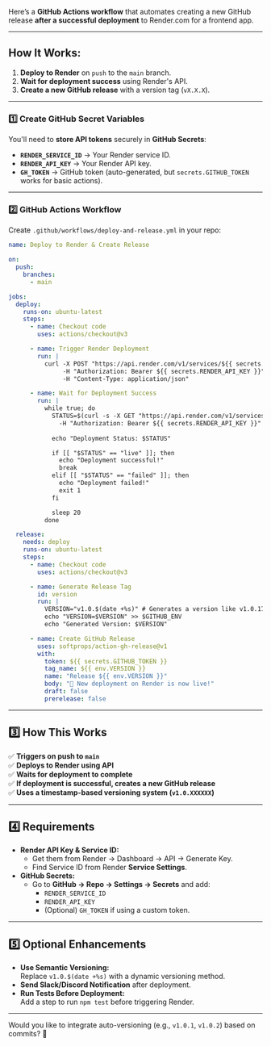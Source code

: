Here’s a **GitHub Actions workflow** that automates creating a new GitHub release **after a successful deployment** to Render.com for a frontend app.

---

## **How It Works:**
1. **Deploy to Render** on `push` to the `main` branch.
2. **Wait for deployment success** using Render's API.
3. **Create a new GitHub release** with a version tag (`vX.X.X`).

---

### **1️⃣ Create GitHub Secret Variables**
You'll need to **store API tokens** securely in **GitHub Secrets**:
- **`RENDER_SERVICE_ID`** → Your Render service ID.
- **`RENDER_API_KEY`** → Your Render API key.
- **`GH_TOKEN`** → GitHub token (auto-generated, but `secrets.GITHUB_TOKEN` works for basic actions).

---

### **2️⃣ GitHub Actions Workflow**
Create `.github/workflows/deploy-and-release.yml` in your repo:

```yaml
name: Deploy to Render & Create Release

on:
  push:
    branches:
      - main

jobs:
  deploy:
    runs-on: ubuntu-latest
    steps:
      - name: Checkout code
        uses: actions/checkout@v3

      - name: Trigger Render Deployment
        run: |
          curl -X POST "https://api.render.com/v1/services/${{ secrets.RENDER_SERVICE_ID }}/deploys" \
               -H "Authorization: Bearer ${{ secrets.RENDER_API_KEY }}" \
               -H "Content-Type: application/json"

      - name: Wait for Deployment Success
        run: |
          while true; do
            STATUS=$(curl -s -X GET "https://api.render.com/v1/services/${{ secrets.RENDER_SERVICE_ID }}/deploys" \
              -H "Authorization: Bearer ${{ secrets.RENDER_API_KEY }}" | jq -r '.[0].status')
            
            echo "Deployment Status: $STATUS"

            if [[ "$STATUS" == "live" ]]; then
              echo "Deployment successful!"
              break
            elif [[ "$STATUS" == "failed" ]]; then
              echo "Deployment failed!"
              exit 1
            fi

            sleep 20
          done

  release:
    needs: deploy
    runs-on: ubuntu-latest
    steps:
      - name: Checkout code
        uses: actions/checkout@v3

      - name: Generate Release Tag
        id: version
        run: |
          VERSION="v1.0.$(date +%s)" # Generates a version like v1.0.1708781222
          echo "VERSION=$VERSION" >> $GITHUB_ENV
          echo "Generated Version: $VERSION"

      - name: Create GitHub Release
        uses: softprops/action-gh-release@v1
        with:
          token: ${{ secrets.GITHUB_TOKEN }}
          tag_name: ${{ env.VERSION }}
          name: "Release ${{ env.VERSION }}"
          body: "🚀 New deployment on Render is now live!"
          draft: false
          prerelease: false
```

---

## **3️⃣ How This Works**
✅ **Triggers on push to `main`**  
✅ **Deploys to Render using API**  
✅ **Waits for deployment to complete**  
✅ **If deployment is successful, creates a new GitHub release**  
✅ **Uses a timestamp-based versioning system (`v1.0.XXXXXX`)**  

---

## **4️⃣ Requirements**
- **Render API Key & Service ID:**  
  - Get them from Render → Dashboard → API → Generate Key.
  - Find Service ID from Render **Service Settings**.
- **GitHub Secrets:**  
  - Go to **GitHub → Repo → Settings → Secrets** and add:
    - `RENDER_SERVICE_ID`
    - `RENDER_API_KEY`
    - (Optional) `GH_TOKEN` if using a custom token.

---

## **5️⃣ Optional Enhancements**
- **Use Semantic Versioning:**  
  Replace `v1.0.$(date +%s)` with a dynamic versioning method.
- **Send Slack/Discord Notification** after deployment.
- **Run Tests Before Deployment:**  
  Add a step to run `npm test` before triggering Render.

---

Would you like to integrate auto-versioning (e.g., `v1.0.1`, `v1.0.2`) based on commits? 🚀
